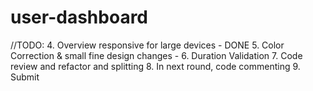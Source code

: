 # user-dashboard

//TODO:
4. Overview responsive for large devices - DONE
5. Color Correction & small fine design changes - 
6. Duration Validation
7. Code review and refactor and splitting
8. In next round, code commenting
9. Submit


